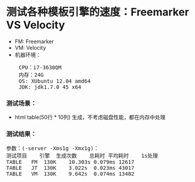 测试各种模板引擎的速度：Freemarker VS Velocity
=============
* FM: Freemarker
* VM: Velocity
* 机器环境：
<pre>
	CPU：i7-3630QM
	内存：24G
	OS: XUbuntu 12.04 amd64
	JDK: jdk1.7.0_45 x64
</pre>

### 测试场景：
* html table(50行 * 10列) 生成，不考虑磁盘性能，都在内存中处理

### 测试结果：
<pre>
参数：(-server -Xms1g -Xmx1g)：
测试项目	引擎	生成次数	总耗时	平均耗时	1s处理
TABLE	FM	130K	10.303s	0.079ms	12617
TABLE	JT	130K	3.022s	0.023ms	43017
TABLE	VM	130K	9.642s	0.074ms	13482
</pre>